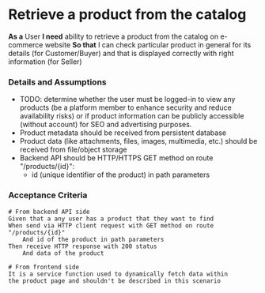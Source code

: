 # Retrieve a product from the catalog

**As a** User
**I need** ability to retrieve a product from the catalog on e-commerce website
**So that** I can check particular product in general for its details (for Customer/Buyer) and that is displayed correctly with right information (for Seller)

### Details and Assumptions
* TODO: determine whether the user must be logged-in to view any products (be a platform member to enhance security and reduce availability risks) or if product information can be publicly accessible (without account) for SEO and advertising purposes. 
* Product metadata should be received from persistent database
* Product data (like attachments, files, images, multimedia, etc.) should be received from file/object storage
* Backend API should be HTTP/HTTPS GET method on route "/products/{id}":
  - id (unique identifier of the product) in path parameters

### Acceptance Criteria
```gherkin
# From backend API side
Given that a any user has a product that they want to find
When send via HTTP client request with GET method on route "/products/{id}"
    And id of the product in path parameters
Then receive HTTP response with 200 status
    And data of the product

# From frontend side
It is a service function used to dynamically fetch data within
the product page and shouldn't be described in this scenario
```
